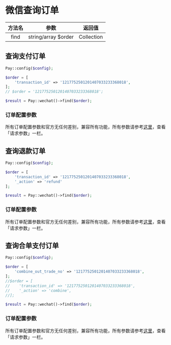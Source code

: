 # 微信查询订单

| 方法名  |         参数          |    返回值     |
|:----:|:-------------------:|:----------:|
| find | string/array $order | Collection |

## 查询支付订单

```php
Pay::config($config);

$order = [
    'transaction_id' => '1217752501201407033233368018',
];
// $order = '1217752501201407033233368018';

$result = Pay::wechat()->find($order);
```

### 订单配置参数

所有订单配置参数和官方无任何差别，兼容所有功能，所有参数请参考[这里](https://pay.weixin.qq.com/wiki/doc/apiv3/apis/chapter3_1_2.shtml)，查看「请求参数」一栏。

## 查询退款订单

```php
Pay::config($config);

$order = [
    'transaction_id' => '1217752501201407033233368018',
    '_action' => 'refund'
];

$result = Pay::wechat()->find($order);
```

### 订单配置参数

所有订单配置参数和官方无任何差别，兼容所有功能，所有参数请参考[这里](https://pay.weixin.qq.com/wiki/doc/apiv3/apis/chapter3_1_10.shtml)，查看「请求参数」一栏。

## 查询合单支付订单

```php
Pay::config($config);

$order = [
    'combine_out_trade_no' => '1217752501201407033233368018',
];
//$order = [
//    'transaction_id' => '1217752501201407033233368018',
//    '_action' => 'combine',
//];

$result = Pay::wechat()->find($order);
```

### 订单配置参数

所有订单配置参数和官方无任何差别，兼容所有功能，所有参数请参考[这里](https://pay.weixin.qq.com/wiki/doc/apiv3/apis/chapter5_1_11.shtml)，查看「请求参数」一栏。
